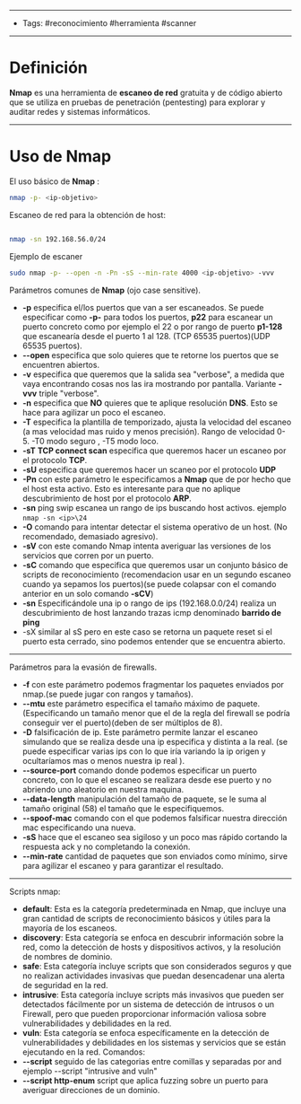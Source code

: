 --------------------------------------

- Tags: #reconocimiento #herramienta #scanner 

----
# Definición

**Nmap** es una herramienta de **escaneo de red** gratuita y de código abierto que se utiliza en pruebas de penetración (pentesting) para explorar y auditar redes y sistemas informáticos.

---

# Uso de Nmap

El uso básico de **Nmap** :
```bash
nmap -p- <ip-objetivo>
```

Escaneo de red para la obtención de host:
```bash

nmap -sn 192.168.56.0/24

```

Ejemplo de escaner
```bash
sudo nmap -p- --open -n -Pn -sS --min-rate 4000 <ip-objetivo> -vvv

```

Parámetros comunes de **Nmap** (ojo case sensitive).
- **-p** especifica el/los puertos que van a ser escaneados. Se puede especificar como **-p-** para todos los puertos, **p22** para escanear un puerto concreto como por ejemplo el 22 o por rango de puerto **p1-128** que escanearía desde el puerto 1 al 128. (TCP 65535 puertos)(UDP 65535 puertos).
- **--open** especifica que solo quieres que te retorne los puertos que se encuentren abiertos.
- **-v** especifica que queremos que la salida sea "verbose", a medida que vaya encontrando cosas nos las ira mostrando por pantalla. Variante **-vvv** triple "verbose".
- **-n** especifica que **NO** quieres que te aplique resolución **DNS**. Esto se hace para agilizar un poco el escaneo.
- **-T** especifica la plantilla de temporizado, ajusta la velocidad del escaneo (a mas velocidad mas ruido y menos precisión). Rango de velocidad 0-5. -T0 modo seguro , -T5 modo loco.
- **-sT** **TCP connect scan** especifica que queremos hacer un escaneo por el protocolo **TCP**.
- **-sU** especifica que queremos hacer un scaneo por el protocolo **UDP**
- **-Pn** con este parámetro le especificamos a **Nmap** que de por hecho que el host esta activo. Esto es interesante para que no aplique descubrimiento de host por el protocolo **ARP**. 
- **-sn** ping swip escanea un rango de ips buscando host activos. ejemplo ``nmap -sn <ip>\24``
- **-O** comando para intentar detectar el sistema operativo de un host. (No recomendado, demasiado agresivo).
- **-sV** con este comando Nmap intenta averiguar las versiones de los servicios que corren por un puerto.
- **-sC** comando que especifica que queremos usar un conjunto básico de scripts de reconocimiento (recomendacion usar en un segundo escaneo cuando ya sepamos los puertos)(se puede colapsar con el comando anterior en un solo comando **-sCV**)  
- **-sn** Especificándole una ip o rango de ips (192.168.0.0/24) realiza un descubrimiento de host lanzando trazas icmp denominado **barrido de ping** 
- -sX similar al sS pero en este caso se retorna un paquete reset si el puerto esta cerrado, sino podemos entender que se encuentra abierto.

---
Parámetros para la evasión de firewalls.
- **-f** con este parámetro podemos fragmentar los paquetes enviados por nmap.(se puede jugar con rangos y tamaños).
- **--mtu** este parámetro especifica el tamaño máximo de paquete. (Especificando un tamaño menor que el de la regla del firewall se podría conseguir ver el puerto)(deben de ser múltiplos de 8).
- **-D** falsificación de ip. Este parámetro permite lanzar el escaneo simulando que se realiza desde una ip especifica y distinta a la real. (se puede especificar varias ips con lo que iría variando la ip origen y ocultaríamos mas o menos nuestra ip real ).
- **--source-port** comando donde podemos especificar un puerto concreto, con lo que el escaneo se realizara desde ese puerto y no abriendo uno aleatorio en nuestra maquina.
- **--data-length** manipulación del tamaño de paquete, se le suma al tamaño original (58) el tamaño que le especifiquemos.
- **--spoof-mac** comando con el que podemos falsificar nuestra dirección mac especificando una nueva.
- **-sS** hace que el escaneo sea sigiloso y un poco mas rápido cortando la respuesta ack y no completando la conexión.
- **--min-rate** cantidad de paquetes que son enviados como mínimo, sirve para agilizar el escaneo y para garantizar el resultado.

---
Scripts nmap:
- **default**: Esta es la categoría predeterminada en Nmap, que incluye una gran cantidad de scripts de reconocimiento básicos y útiles para la mayoría de los escaneos.
- **discovery**: Esta categoría se enfoca en descubrir información sobre la red, como la detección de hosts y dispositivos activos, y la resolución de nombres de dominio.
- **safe**: Esta categoría incluye scripts que son considerados seguros y que no realizan actividades invasivas que puedan desencadenar una alerta de seguridad en la red.
- **intrusive**: Esta categoría incluye scripts más invasivos que pueden ser detectados fácilmente por un sistema de detección de intrusos o un Firewall, pero que pueden proporcionar información valiosa sobre vulnerabilidades y debilidades en la red.
- **vuln**: Esta categoría se enfoca específicamente en la detección de vulnerabilidades y debilidades en los sistemas y servicios que se están ejecutando en la red.
Comandos:
- **--script** seguido de las categorias entre comillas y separadas por and ejemplo --script "intrusive and vuln"
- **--script http-enum** script que aplica fuzzing sobre un puerto para averiguar direcciones de un dominio.